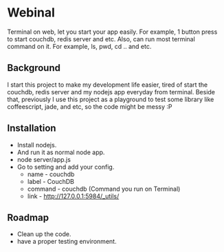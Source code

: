 # Webinal
Terminal on web, let you start your app easily. For example, 1 button press to start couchdb, redis server and etc. Also, can run most terminal command on it. For example, ls, pwd, cd .. and etc.

## Background
I start this project to make my development life easier, tired of start the couchdb, redis server and my nodejs app everyday from terminal. Beside that, previously I use this project as a playground to test some library like coffeescript, jade, and etc, so the code might be messy :P

## Installation
* Install nodejs.
* And run it as normal node app.
* node server/app.js
* Go to setting and add your config.
	* name    - couchdb
	* label   - CouchDB
	* command - couchdb (Command you run on Terminal)
	* link    - http://127.0.0.1:5984/_utils/

## Roadmap
* Clean up the code.
* have a proper testing environment.

